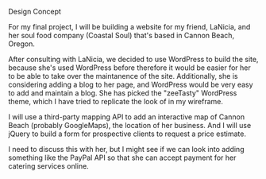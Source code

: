 Design Concept

For my final project, I will be building a website for my friend, LaNicia, and her soul food company 
(Coastal Soul) that's based in Cannon Beach, Oregon. 

After consulting with LaNicia, we decided to use WordPress to build the site, because she's used WordPress before
therefore it would be easier for her to be able to take over the maintanence of the site. Additionally, she
is considering adding a blog to her page, and WordPress would be very easy to add and maintain a blog. She has
picked the "zeeTasty" WordPress theme, which I have tried to replicate the look of in my wireframe.

I will use a third-party mapping API to add an interactive map of Cannon Beach (probably GoogleMaps), 
the location of her business. And I will use jQuery to build a form for prospective clients to request a price estimate. 

I need to discuss this with her, but I might see if we can look into adding something like the PayPal API so that she can
accept payment for her catering services online.